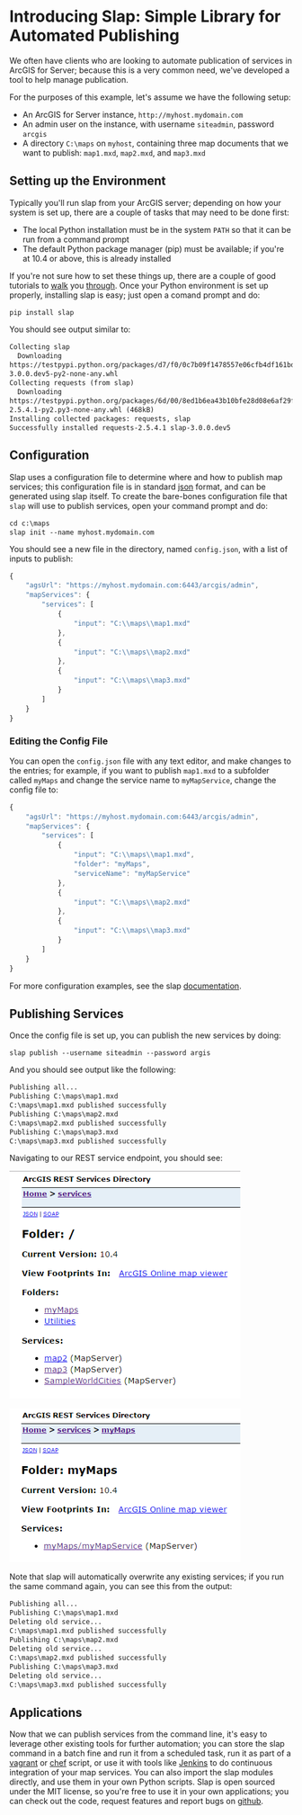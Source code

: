 # Introducing Slap: Simple Library for Automated Publishing

We often have clients who are looking to automate publication of services in ArcGIS for Server; because this is a very common need, we've developed a tool to help manage publication.

For the purposes of this example, let's assume we have the following setup:

* An ArcGIS for Server instance, `http://myhost.mydomain.com`
* An admin user on the instance, with username `siteadmin`, password `arcgis`
* A directory `C:\maps` on `myhost`, containing three map documents that we want to publish: `map1.mxd`, `map2.mxd`, and `map3.mxd`

## Setting up the Environment

Typically you'll run slap from your ArcGIS server; depending on how your system is set up, there are a couple of tasks that may need to be done first:

* The local Python installation must be in the system `PATH` so that it can be run from a command prompt
* The default Python package manager (pip) must be available; if you're at 10.4 or above, this is already installed

If you're not sure how to set these things up, there are a couple of good tutorials to [walk](https://pythongisandstuff.wordpress.com/2013/07/10/locating-python-adding-to-path-and-accessing-arcpy/) you [through](https://pip.pypa.io/en/stable/installing/#do-i-need-to-install-pip).  Once your Python environment is set up properly, installing slap is easy; just open a comand prompt and do:

```shell
pip install slap
```

You should see output similar to:

```shell
Collecting slap
  Downloading https://testpypi.python.org/packages/d7/f0/0c7b09f1478557e06cfb4df161bde790c9974ee56122127389a9704663be/slap-3.0.0.dev5-py2-none-any.whl
Collecting requests (from slap)
  Downloading https://testpypi.python.org/packages/6d/00/8ed1b6ea43b10bfe28d08e6af29fd6aa5d8dab5e45ead9394a6268a2d2ec/requests-2.5.4.1-py2.py3-none-any.whl (468kB)
Installing collected packages: requests, slap
Successfully installed requests-2.5.4.1 slap-3.0.0.dev5
```

## Configuration 
Slap uses a configuration file to determine where and how to publish map services; this configuration file is in standard [json](https://www.copterlabs.com/json-what-it-is-how-it-works-how-to-use-it/) format, and can be generated using slap itself.  To create the bare-bones configuration file that `slap` will use to publish services, open your command prompt and do:

```shell
cd c:\maps
slap init --name myhost.mydomain.com
```

You should see a new file in the directory, named `config.json`, with a list of inputs to publish:

```javascript
{                                                   
    "agsUrl": "https://myhost.mydomain.com:6443/arcgis/admin", 
    "mapServices": {                                
        "services": [                               
            {                                       
                "input": "C:\\maps\\map1.mxd"       
            },                                      
            {                                       
                "input": "C:\\maps\\map2.mxd"       
            },                                      
            {                                       
                "input": "C:\\maps\\map3.mxd"       
            }                                       
        ]                                           
    }                                               
}                                                   
```

### Editing the Config File
You can open the `config.json` file with any text editor, and make changes to the entries; for example, if you want to publish `map1.mxd` to a subfolder called `myMaps` and change the service name to `myMapService`, change the config file to:

```javascript
{                                                   
    "agsUrl": "https://myhost.mydomain.com:6443/arcgis/admin", 
    "mapServices": {                                
        "services": [                               
            {                                       
                "input": "C:\\maps\\map1.mxd",
                "folder": "myMaps",
                "serviceName": "myMapService"
            },                                      
            {                                       
                "input": "C:\\maps\\map2.mxd"       
            },                                      
            {                                       
                "input": "C:\\maps\\map3.mxd"       
            }                                       
        ]                                           
    }                                               
}                                                   
```

For more configuration examples, see the slap [documentation](https://github.com/gisinc/slap#config-files).

## Publishing Services
Once the config file is set up, you can publish the new services by doing:


```shell
slap publish --username siteadmin --password argis
```

And you should see output like the following:

```shell
Publishing all...
Publishing C:\maps\map1.mxd
C:\maps\map1.mxd published successfully
Publishing C:\maps\map2.mxd
C:\maps\map2.mxd published successfully
Publishing C:\maps\map3.mxd
C:\maps\map3.mxd published successfully
```

Navigating to our REST service endpoint, you should see:

![slap1](slap1.png)

![slap2](slap2.png)

Note that slap will automatically overwrite any existing services; if you run the same command again, you can see this from the output:

```shell
Publishing all...
Publishing C:\maps\map1.mxd
Deleting old service...
C:\maps\map1.mxd published successfully
Publishing C:\maps\map2.mxd
Deleting old service...
C:\maps\map2.mxd published successfully
Publishing C:\maps\map3.mxd
Deleting old service...
C:\maps\map3.mxd published successfully
```

## Applications

Now that we can publish services from the command line, it's easy to leverage other existing tools for further automation; you can store the slap command in a batch fine and run it from a scheduled task, run it as part of a [vagrant](https://www.vagrantup.com/) or [chef](https://www.chef.io/chef/) script, or use it with tools like [Jenkins](https://jenkins.io/) to do continuous integration of your map services.  You can also import the slap modules directly, and use them in your own Python scripts.  Slap is open sourced under the MIT license, so you're free to use it in your own applications; you can check out the code, request features and report bugs on [github](https://github.com/gisinc/slap).
